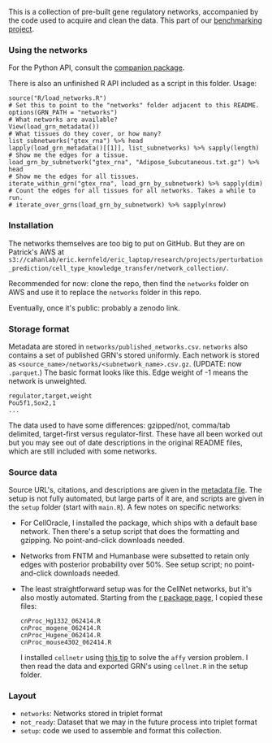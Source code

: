This is a collection of pre-built gene regulatory networks, accompanied by the code used to acquire and clean the data. This part of our [benchmarking project](https://github.com/ekernf01/perturbation_writing).

### Using the networks

For the Python API, consult the [companion package](https://github.com/ekernf01/load_networks).

There is also an unfinished R API included as a script in this folder. Usage:

```
source("R/load_networks.R")
# Set this to point to the "networks" folder adjacent to this README. 
options(GRN_PATH = "networks")
# What networks are available?
View(load_grn_metadata())
# What tissues do they cover, or how many?
list_subnetworks("gtex_rna") %>% head
lapply(load_grn_metadata()[[1]], list_subnetworks) %>% sapply(length)
# Show me the edges for a tissue. 
load_grn_by_subnetwork("gtex_rna", "Adipose_Subcutaneous.txt.gz") %>% head
# Show me the edges for all tissues.
iterate_within_grn("gtex_rna", load_grn_by_subnetwork) %>% sapply(dim)
# Count the edges for all tissues for all networks. Takes a while to run.
# iterate_over_grns(load_grn_by_subnetwork) %>% sapply(nrow)
```

### Installation 

The networks themselves are too big to put on GitHub. But they are on Patrick's AWS at `s3://cahanlab/eric.kernfeld/eric_laptop/research/projects/perturbation_prediction/cell_type_knowledge_transfer/network_collection/`.

Recommended for now: clone the repo, then find the `networks` folder on AWS and use it to replace the `networks` folder in this repo.

Eventually, once it's public: probably a zenodo link.

### Storage format

Metadata are stored in `networks/published_networks.csv`. `networks` also contains a set of published GRN's stored uniformly. Each network is stored as `<source_name>/networks/<subnetwork_name>.csv.gz`. (UPDATE: now `.parquet`.) The basic format looks like this. Edge weight of -1 means the network is unweighted.

    regulator,target,weight
    Pou5f1,Sox2,1
    ...

The data used to have some differences: gzipped/not, comma/tab delimited, target-first versus regulator-first. These have all been worked out but you may see out of date descriptions in the original README files, which are still included with some networks.

### Source data 

Source URL's, citations, and descriptions are given in the [metadata file](https://github.com/ekernf01/network_collection/blob/main/networks/published_networks.csv). The setup is not fully automated, but large parts of it are, and scripts are given in the `setup` folder (start with `main.R`). A few notes on specific networks:

- For CellOracle, I installed the package, which ships with a default base network. Then there's a setup script that does the formatting and gzipping. No point-and-click downloads needed.
- Networks from FNTM and Humanbase were subsetted to retain only edges with posterior probability over 50%. See setup script; no point-and-click downloads needed.
- The least straightforward setup was for the CellNet networks, but it's also mostly automated. Starting from the [r package page](http://pcahan1.github.io/cellnetr/), I copied these files:

      cnProc_Hg1332_062414.R
      cnProc_mogene_062414.R
      cnProc_Hugene_062414.R
      cnProc_mouse4302_062414.R
    
  I installed `cellnetr` using [this tip](https://groups.google.com/forum/#!topic/cellnet_r/pXHt2J6ZH6I) to solve the `affy` version problem. I then read the data and exported GRN's using `cellnet.R` in the setup folder.

### Layout

- `networks`: Networks stored in triplet format
- `not_ready`: Dataset that we may in the future process into triplet format
- `setup`: code we used to assemble and format this collection.

